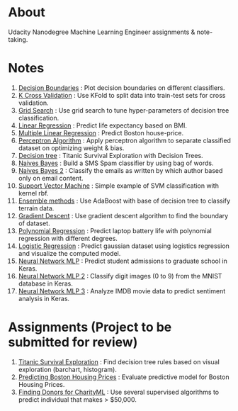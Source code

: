 # About
Udacity Nanodegree Machine Learning Engineer assignments & note-taking.

# Notes
1. [Decision Boundaries](https://github.com/woo-chia-wei/udacity-machine-learning-engineer/blob/master/00_exercises/01_decision_boundaries.ipynb) : Plot decision boundaries on different classifiers.
2. [K Cross Validation](https://github.com/woo-chia-wei/udacity-machine-learning-engineer/blob/master/00_exercises/02_k_cross_validation.ipynb) : Use KFold to split data into train-test sets for cross validation. 
3. [Grid Search](https://github.com/woo-chia-wei/udacity-machine-learning-engineer/blob/master/00_exercises/03_grid_search.ipynb) : Use grid search to tune hyper-parameters of decision tree classification. 
4. [Linear Regression](https://github.com/woo-chia-wei/udacity-machine-learning-engineer/blob/master/00_exercises/04_linear_regression.ipynb) : Predict life expectancy based on BMI.
5. [Multiple Linear Regression](https://github.com/woo-chia-wei/udacity-machine-learning-engineer/blob/master/00_exercises/05_multiple_linear_regression.ipynb) : Predict Boston house-price.
6. [Perceptron Algorithm](https://github.com/woo-chia-wei/udacity-machine-learning-engineer/blob/master/00_exercises/06_perceptron_algorithm.ipynb) : Apply perceptron algorithm to separate classified dataset on optimizing weight & bias.
7. [Decision tree](https://github.com/woo-chia-wei/udacity-machine-learning-engineer/blob/master/00_exercises/07_decision_tree.ipynb) : Titanic Survival Exploration with Decision Trees.
8. [Naives Bayes](https://github.com/woo-chia-wei/udacity-machine-learning-engineer/blob/master/00_exercises/08_naive_bayes.ipynb) : Build a SMS Spam classifier by using bag of words.
9. [Naives Bayes 2](https://github.com/woo-chia-wei/udacity-machine-learning-engineer/blob/master/00_exercises/09_naive_bayes_2.ipynb) : Classify the emails as written by which author based only on email content.
10. [Support Vector Machine](https://github.com/woo-chia-wei/udacity-machine-learning-engineer/blob/master/00_exercises/10_support_vector_machine.ipynb) : Simple example of SVM classification with kernel rbf.
11. [Ensemble methods](https://github.com/woo-chia-wei/udacity-machine-learning-engineer/blob/master/00_exercises/11_ensemble_methods.ipynb) : Use AdaBoost with base of decision tree to classify terrain data. 
12. [Gradient Descent](https://github.com/woo-chia-wei/udacity-machine-learning-engineer/blob/master/00_exercises/12_gradient_descent.ipynb) : Use gradient descent algorithm to find the boundary of dataset.
13. [Polynomial Regression](https://github.com/woo-chia-wei/udacity-machine-learning-engineer/blob/master/00_exercises/13_polynomial_regression.ipynb) : Predict laptop battery life with polynomial regression with different degrees.
14. [Logistic Regression](https://github.com/woo-chia-wei/udacity-machine-learning-engineer/blob/master/00_exercises/14_logistics_regression.ipynb) : Predict gaussian dataset using logistics regression and visualize the computed model.
15. [Neural Network MLP](https://github.com/woo-chia-wei/udacity-machine-learning-engineer/blob/master/00_exercises/15_neural_networks_mlp.ipynb) : Predict student admissions to graduate school in Keras.
16. [Neural Network MLP 2](https://github.com/woo-chia-wei/udacity-machine-learning-engineer/blob/master/00_exercises/16_neural_networks_mlp_2.ipynb) : Classify digit images (0 to 9) from the MNIST database in Keras.
16. [Neural Network MLP 3](https://github.com/woo-chia-wei/udacity-machine-learning-engineer/blob/master/00_exercises/17_neural_networks_mlp_3.ipynb) : Analyze IMDB movie data to predict sentiment analysis in Keras.

# Assignments (Project to be submitted for review)
1. [Titanic Survival Exploration](https://github.com/woo-chia-wei/udacity-machine-learning-engineer/tree/master/01_titanic_survival) : Find decision tree rules based on visual exploration (barchart, histogram).
2. [Predicting Boston Housing Prices](https://github.com/woo-chia-wei/udacity-machine-learning-engineer/blob/master/02_boston_housing) : Evaluate predictive model for Boston Housing Prices.
2. [Finding Donors for CharityML](https://github.com/woo-chia-wei/udacity-machine-learning-engineer/tree/master/03_finding_donors) : Use several supervised algorithms to predict individual that makes > $50,000.
